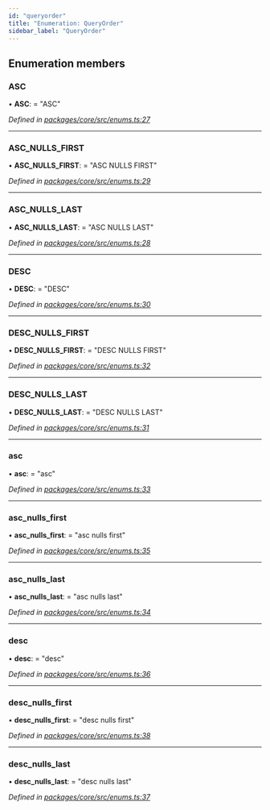```yaml
---
id: "queryorder"
title: "Enumeration: QueryOrder"
sidebar_label: "QueryOrder"
---
```


## Enumeration members

### ASC

•  **ASC**:  = "ASC"

*Defined in [packages/core/src/enums.ts:27](https://github.com/mikro-orm/mikro-orm/blob/18b580bb42/packages/core/src/enums.ts#L27)*

___

### ASC\_NULLS\_FIRST

•  **ASC\_NULLS\_FIRST**:  = "ASC NULLS FIRST"

*Defined in [packages/core/src/enums.ts:29](https://github.com/mikro-orm/mikro-orm/blob/18b580bb42/packages/core/src/enums.ts#L29)*

___

### ASC\_NULLS\_LAST

•  **ASC\_NULLS\_LAST**:  = "ASC NULLS LAST"

*Defined in [packages/core/src/enums.ts:28](https://github.com/mikro-orm/mikro-orm/blob/18b580bb42/packages/core/src/enums.ts#L28)*

___

### DESC

•  **DESC**:  = "DESC"

*Defined in [packages/core/src/enums.ts:30](https://github.com/mikro-orm/mikro-orm/blob/18b580bb42/packages/core/src/enums.ts#L30)*

___

### DESC\_NULLS\_FIRST

•  **DESC\_NULLS\_FIRST**:  = "DESC NULLS FIRST"

*Defined in [packages/core/src/enums.ts:32](https://github.com/mikro-orm/mikro-orm/blob/18b580bb42/packages/core/src/enums.ts#L32)*

___

### DESC\_NULLS\_LAST

•  **DESC\_NULLS\_LAST**:  = "DESC NULLS LAST"

*Defined in [packages/core/src/enums.ts:31](https://github.com/mikro-orm/mikro-orm/blob/18b580bb42/packages/core/src/enums.ts#L31)*

___

### asc

•  **asc**:  = "asc"

*Defined in [packages/core/src/enums.ts:33](https://github.com/mikro-orm/mikro-orm/blob/18b580bb42/packages/core/src/enums.ts#L33)*

___

### asc\_nulls\_first

•  **asc\_nulls\_first**:  = "asc nulls first"

*Defined in [packages/core/src/enums.ts:35](https://github.com/mikro-orm/mikro-orm/blob/18b580bb42/packages/core/src/enums.ts#L35)*

___

### asc\_nulls\_last

•  **asc\_nulls\_last**:  = "asc nulls last"

*Defined in [packages/core/src/enums.ts:34](https://github.com/mikro-orm/mikro-orm/blob/18b580bb42/packages/core/src/enums.ts#L34)*

___

### desc

•  **desc**:  = "desc"

*Defined in [packages/core/src/enums.ts:36](https://github.com/mikro-orm/mikro-orm/blob/18b580bb42/packages/core/src/enums.ts#L36)*

___

### desc\_nulls\_first

•  **desc\_nulls\_first**:  = "desc nulls first"

*Defined in [packages/core/src/enums.ts:38](https://github.com/mikro-orm/mikro-orm/blob/18b580bb42/packages/core/src/enums.ts#L38)*

___

### desc\_nulls\_last

•  **desc\_nulls\_last**:  = "desc nulls last"

*Defined in [packages/core/src/enums.ts:37](https://github.com/mikro-orm/mikro-orm/blob/18b580bb42/packages/core/src/enums.ts#L37)*
